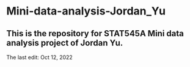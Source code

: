 # Mini-data-analysis-Jordan_Yu
## This is the repository for STAT545A Mini data analysis project of Jordan Yu.
The last edit: Oct 12, 2022
